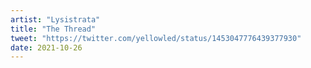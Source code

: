 ```yaml
---
artist: "Lysistrata"
title: "The Thread"
tweet: "https://twitter.com/yellowled/status/1453047776439377930"
date: 2021-10-26
---
```

